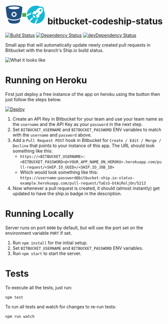 ![App Logo](https://raw.githubusercontent.com/skylinezum/bitbucket-ship.io-status/master/media/logo-small.png) bitbucket-codeship-status
=========================
[![Build Status](https://travis-ci.org/skylinezum/bitbucket-ship.io-status.svg?branch=master)](https://travis-ci.org/skylinezum/bitbucket-ship.io-status)
[![Dependency Status](https://david-dm.org/skylinezum/bitbucket-ship.io-status.svg)](https://david-dm.org/skylinezumbitbucket-ship.io-status)
[![devDependency Status](https://david-dm.org/skylinezum/bitbucket-ship.io-status/dev-status.svg)](https://david-dm.org/skylinezum/bitbucket-ship.io-status#info=devDependencies)

Small app that will automatically update newly created pull requests in Bitbucket with the branch's Ship.io build status.

![What it looks like](https://raw.githubusercontent.com/chesleybrown/bitbucket-codeship-status/master/media/screenshot.png)

# Running on Heroku

First just deploy a free instance of the app on heroku using the button then just follow the steps below.

[![Deploy](https://www.herokucdn.com/deploy/button.png)](https://heroku.com/deploy)

1. Create an API Key in Bitbucket for your team and use your team name as the `username` and the API Key as your `password` in the next step.
1. Set `BITBUCKET_USERNAME` and `BITBUCKET_PASSWORD` ENV variables to match with the `username` and `password` above.
1. Add a `Pull Request POST` hook in Bitbucket for `Create / Edit / Merge / Decline` that points to your instance of this app. The URL should look something like this:
	- `https://<BITBUCKET_USERNAME>:<BITBUCKET_PASSWORD>@<YOUR_APP_NAME_ON_HEROKU>.herokuapp.com/pull-request/<SHIP.IO_UUID>/<SHIP.IO_JOB_ID>`
	- Which would look something like this: `https://username:password@bitbucket-ship.io-status-example.herokuapp.com/pull-request/TaEsS-btAiRoljOn/5213`
1. Now whenever a pull request is created, it should (almost instantly) get updated to have the ship.io badge in the description.

# Running Locally

Server runs on port `8000` by default, but will use the port set
on the environment variable `PORT` if set.

1. Run `npm install` for the initial setup.
1. Set `BITBUCKET_USERNAME` and `BITBUCKET_PASSWORD` ENV variables.
1. Run `npm start` to start the server.

# Tests

To execute all the tests, just run:

```
npm test
```

To run all tests and watch for changes to re-run tests:

```
npm run watch
```
